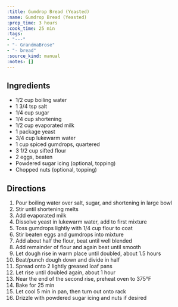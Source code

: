 ```yaml
---
:title: Gumdrop Bread (Yeasted)
:name: Gumdrop Bread (Yeasted)
:prep_time: 3 hours
:cook_time: 25 min
:tags:
- "---"
- "- GrandmaBrose"
- "- bread"
:source_kind: manual
:notes: []
---
```


## Ingredients
- 1/2 cup boiling water
- 1 3/4 tsp salt
- 1/4 cup sugar
- 1/4 cup shortening
- 1/2 cup evaporated milk
- 1 package yeast
- 3/4 cup lukewarm water
- 1 cup spiced gumdrops, quartered
- 3 1/2 cup sifted flour
- 2 eggs, beaten
- Powdered sugar icing (optional, topping)
- Chopped nuts (optional, topping)


## Directions
1. Pour boiling water over salt, sugar, and shortening in large bowl
2. Stir until shortening melts
3. Add evaporated milk
4. Dissolve yeast in lukewarm water, add to first mixture
5. Toss gumdrops lightly with 1/4 cup flour to coat
6. Stir beaten eggs and gumdrops into mixture
7. Add about half the flour, beat until well blended
8. Add remainder of flour and again beat until smooth
9. Let dough rise in warm place until doubled, about 1.5 hours
10. Beat/punch dough down and divide in half
11. Spread onto 2 lightly greased loaf pans
12. Let rise until doubled again, about 1 hour
13. Near the end of the second rise, preheat oven to 375°F
14. Bake for 25 min
15. Let cool 5 min in pan, then turn out onto rack
16. Drizzle with powdered sugar icing and nuts if desired
